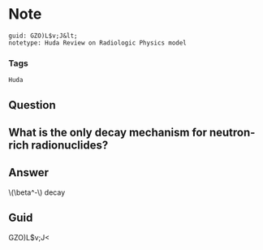 # Note
```
guid: GZO)L$v;J&lt;
notetype: Huda Review on Radiologic Physics model
```

### Tags
```
Huda
```

## Question
<h2>What is the only decay mechanism for neutron-rich radionuclides?</h2>

## Answer
<section>
<p>\(\beta^-\) decay</p>

</section>

## Guid
GZO)L$v;J<
